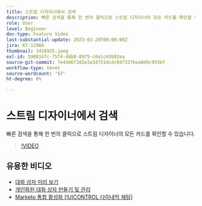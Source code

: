 ```yaml
---
title: 스트림 디자이너에서 검색
description: 빠른 검색을 통해 한 번의 클릭으로 스트림 디자이너의 모든 카드를 확인할 수 있습니다.
role: User
level: Beginner
doc-type: Feature Video
last-substantial-update: 2023-03-20T00:00:00Z
jira: KT-12968
thumbnail: 3416925.jpeg
exl-id: 598814fc-75f4-46b8-8975-c0a1c43b92ea
source-git-commit: 7e4dd6f3d2e3a34751dcdc047337bea0d9c955bf
workflow-type: tm+mt
source-wordcount: '57'
ht-degree: 0%

---
```


# 스트림 디자이너에서 검색

빠른 검색을 통해 한 번의 클릭으로 스트림 디자이너의 모든 카드를 확인할 수 있습니다.

>[!VIDEO](https://video.tv.adobe.com/v/3416925/?quality=12&learn=on)

## 유용한 비디오

* [대화 상자 미리 보기 ](dialogue-preview.md)
* [개인화된 대화 상자 만들기 및 관리](dialogue-management.md)
* [Marketo 통합 활성화 [!UICONTROL 다이내믹 채팅] ](marketo-integration.md)
